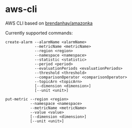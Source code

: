 aws-cli
=======

AWS CLI based on [brendanhay/amazonka](https://github.com/brendanhay/amazonka)

Currently supported commands:

```
create-alarm --alarmName <alarmName>
             --metricName <metricName>
             --region <region>
             --namespace <namespace>
             --statistic <statistic>
             --period <period>
             --evaluationPeriods <evaluationPeriods>
             --threshold <threshold>
             --comparisonOperator <comparisonOperator>
             --topicArn <topicArn>
             [--dimension <dimension>]
             [--unit <unit>]
```
```
put-metric --region <region>
           --namespace <namespace>
           --metricName <metricName>
           --value <value>
           [--dimension <dimension>]
           [--unit <unit>]
```
